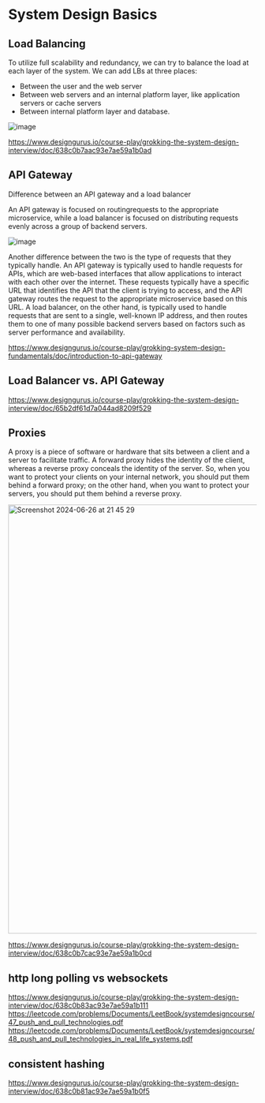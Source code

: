 # System Design Basics

## Load Balancing

To utilize full scalability and redundancy, we can try to balance the load at each layer of the system. We can add LBs at three places:
* Between the user and the web server
* Between web servers and an internal platform layer, like application servers or cache servers
* Between internal platform layer and database.

![image](https://github.com/lz2510/Tech/assets/1209204/faa22719-e6c1-4581-8ddc-a5c31b59af09)

https://www.designgurus.io/course-play/grokking-the-system-design-interview/doc/638c0b7aac93e7ae59a1b0ad

## API Gateway

Difference between an API gateway and a load balancer

An API gateway is focused on routingrequests to the appropriate microservice, while a load balancer is focused on distributing requests evenly across a group of backend servers.

![image](https://github.com/lz2510/Tech/assets/1209204/b63bd7a5-82d7-4964-b72e-0aff0bbd67b9)

Another difference between the two is the type of requests that they typically handle. An API gateway is typically used to handle requests for APIs, which are web-based interfaces that allow applications to interact with each other over the internet. These requests typically have a specific URL that identifies the API that the client is trying to access, and the API gateway routes the request to the appropriate microservice based on this URL. A load balancer, on the other hand, is typically used to handle requests that are sent to a single, well-known IP address, and then routes them to one of many possible backend servers based on factors such as server performance and availability.

https://www.designgurus.io/course-play/grokking-system-design-fundamentals/doc/introduction-to-api-gateway

## Load Balancer vs. API Gateway

https://www.designgurus.io/course-play/grokking-the-system-design-interview/doc/65b2df61d7a044ad8209f529

## Proxies

A proxy is a piece of software or hardware that sits between a client and a server to facilitate traffic. A forward proxy hides the identity of the client, whereas a reverse proxy conceals the identity of the server. So, when you want to protect your clients on your internal network, you should put them behind a forward proxy; on the other hand, when you want to protect your servers, you should put them behind a reverse proxy.

<img width="870" alt="Screenshot 2024-06-26 at 21 45 29" src="https://github.com/lz2510/Tech/assets/1209204/aa80574c-f64e-4357-a634-a0bae7bb2d71">

https://www.designgurus.io/course-play/grokking-the-system-design-interview/doc/638c0b7cac93e7ae59a1b0cd

## http long polling vs websockets

https://www.designgurus.io/course-play/grokking-the-system-design-interview/doc/638c0b83ac93e7ae59a1b111
https://leetcode.com/problems/Documents/LeetBook/systemdesigncourse/47_push_and_pull_technologies.pdf  
https://leetcode.com/problems/Documents/LeetBook/systemdesigncourse/48_push_and_pull_technologies_in_real_life_systems.pdf  

## consistent hashing

https://www.designgurus.io/course-play/grokking-the-system-design-interview/doc/638c0b81ac93e7ae59a1b0f5



